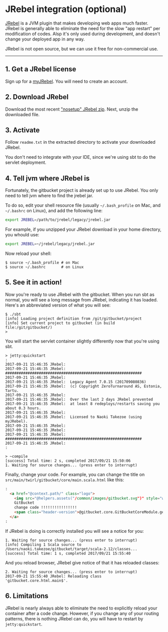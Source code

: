 JRebel integration (optional)
=============================

[JRebel](https://zeroturnaround.com/software/jrebel/) is a JVM plugin that makes developing web apps much faster.
JRebel is generally able to eliminate the need for the slow "app restart" per modification of codes. Alsp it's only used during development, and doesn't change your deployed app in any way.

JRebel is not open source, but we can use it free for non-commercial use.

----

## 1. Get a JRebel license

Sign up for a [myJRebel](https://my.jrebel.com/register). You will need to create an account.

## 2. Download JRebel

Download the most recent ["nosetup" JRebel zip](https://zeroturnaround.com/software/jrebel/download/prev-releases/).
Next, unzip the downloaded file.

## 3. Activate

Follow `readme.txt` in the extracted directory to activate your downloaded JRebel.

You don't need to integrate with your IDE, since we're using sbt to do the servlet deployment.

## 4. Tell jvm where JRebel is

Fortunately, the gitbucket project is already set up to use JRebel.
You only need to tell jvm where to find the jrebel jar.

To do so, edit your shell resource file (usually `~/.bash_profile` on Mac, and `~/.bashrc` on Linux), and add the following line:

```bash
export JREBEL=/path/to/jrebel/legacy/jrebel.jar
```

For example, if you unzipped your JRebel download in your home directory, you whould use:

```bash
export JREBEL=~/jrebel/legacy/jrebel.jar
```

Now reload your shell:

```
$ source ~/.bash_profile # on Mac
$ source ~/.bashrc       # on Linux
```

## 5. See it in action!

Now you're ready to use JRebel with the gitbucket.
When you run sbt as normal, you will see a long message from JRebel, indicating it has loaded.
Here's an abbreviated version of what you will see:

```
$ ./sbt
[info] Loading project definition from /git/gitbucket/project
[info] Set current project to gitbucket (in build file:/git/gitbucket/)
>
```

You will start the servlet container slightly differently now that you're using sbt.

```
> jetty:quickstart
:
2017-09-21 15:46:35 JRebel:
2017-09-21 15:46:35 JRebel:  #############################################################
2017-09-21 15:46:35 JRebel:
2017-09-21 15:46:35 JRebel:  Legacy Agent 7.0.15 (201709080836)
2017-09-21 15:46:35 JRebel:  (c) Copyright ZeroTurnaround AS, Estonia, Tartu.
2017-09-21 15:46:35 JRebel:
2017-09-21 15:46:35 JRebel:  Over the last 2 days JRebel prevented
2017-09-21 15:46:35 JRebel:  at least 8 redeploys/restarts saving you about 0.3 hours.
2017-09-21 15:46:35 JRebel:
2017-09-21 15:46:35 JRebel:  Licensed to Naoki Takezoe (using myJRebel).
2017-09-21 15:46:35 JRebel:
2017-09-21 15:46:35 JRebel:
2017-09-21 15:46:35 JRebel:  #############################################################
2017-09-21 15:46:35 JRebel:
:

> ~compile
[success] Total time: 2 s, completed 2017/09/21 15:50:06
1. Waiting for source changes... (press enter to interrupt)
```

Finally, change your code.
For example, you can change the title on `src/main/twirl/gitbucket/core/main.scala.html` like this:

```html
:
  <a href="@context.path/" class="logo">
    <img src="@helpers.assets("/common/images/gitbucket.svg")" style="width: 24px; height: 24px; display: inline;"/>
    GitBucket
    change code !!!!!!!!!!!!!!!!
    <span class="header-version">@gitbucket.core.GitBucketCoreModule.getVersions.last.getVersion</span>
  </a>
:
```

If JRebel is doing is correctly installed you will see a notice for you:

```
1. Waiting for source changes... (press enter to interrupt)
[info] Compiling 1 Scala source to /Users/naoki.takezoe/gitbucket/target/scala-2.12/classes...
[success] Total time: 1 s, completed 2017/09/21 15:55:40
```

And you reload browser, JRebel give notice of that it has reloaded classes:

```
2. Waiting for source changes... (press enter to interrupt)
2017-09-21 15:55:40 JRebel: Reloading class 'gitbucket.core.html.main$'.
```

## 6. Limitations

JRebel is nearly always able to eliminate the need to explicitly reload your container after a code change. However, if you change any of your routing patterns, there is nothing JRebel can do, you will have to restart by `jetty:quickstart`.
